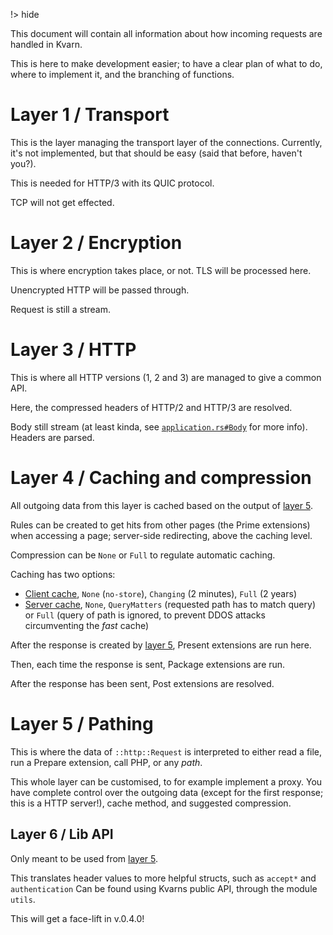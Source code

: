 !> hide
<head>
    <title>Request pipeline</title>
    <meta name="permalinks" content="enabled">
</head>

This document will contain all information about how incoming requests are handled in Kvarn.

This is here to make development easier; to have a clear plan of what to do, where to implement it, and the branching of functions.

# Layer 1 / Transport

This is the layer managing the transport layer of the connections. Currently, it's not implemented, but that should be easy (said that before, haven't you?).

This is needed for HTTP/3 with its QUIC protocol.

TCP will not get effected.

# Layer 2 / Encryption

This is where encryption takes place, or not. TLS will be processed here.

Unencrypted HTTP will be passed through.

Request is still a stream.

# Layer 3 / HTTP

This is where all HTTP versions (1, 2 and 3) are managed to give a common API.

Here, the compressed headers of HTTP/2 and HTTP/3 are resolved.

Body still stream
(at least kinda, see [`application.rs#Body`](https://doc.kvarn.org/kvarn/application/enum.Body.html) for more info).
Headers are parsed.

# Layer 4 / Caching and compression

All outgoing data from this layer is cached based on the output of [layer 5](#layer-5--pathing).

Rules can be created to get hits from other pages (the Prime extensions) when accessing a page; server-side redirecting, above the caching level.

Compression can be `None` or `Full` to regulate automatic caching.

Caching has two options:
- [Client cache](https://doc.kvarn.org/kvarn/comprash/enum.ClientCachePreference.html),
  `None` (`no-store`), `Changing` (2 minutes), `Full` (2 years)
- [Server cache](https://doc.kvarn.org/kvarn/comprash/enum.ServerCachePreference.html),
  `None`, `QueryMatters` (requested path has to match query) or `Full` (query of path is ignored, to prevent DDOS attacks circumventing the *fast* cache)

After the response is created by [layer 5](#layer-5--pathing), Present extensions are run here.

Then, each time the response is sent, Package extensions are run.

After the response has been sent, Post extensions are resolved.

# Layer 5 / Pathing

This is where the data of `::http::Request` is interpreted to either read a file, run a Prepare extension, call PHP, or any *path*.

This whole layer can be customised, to for example implement a proxy. You have complete control over the outgoing data 
(except for the first response; this is a HTTP server!), cache method, and suggested compression.

## Layer 6 / Lib API

Only meant to be used from [layer 5](#layer-5--pathing).

This translates header values to more helpful structs, such as `accept*` and `authentication`
Can be found using Kvarns public API, through the module `utils`.

This will get a face-lift in v.0.4.0!
